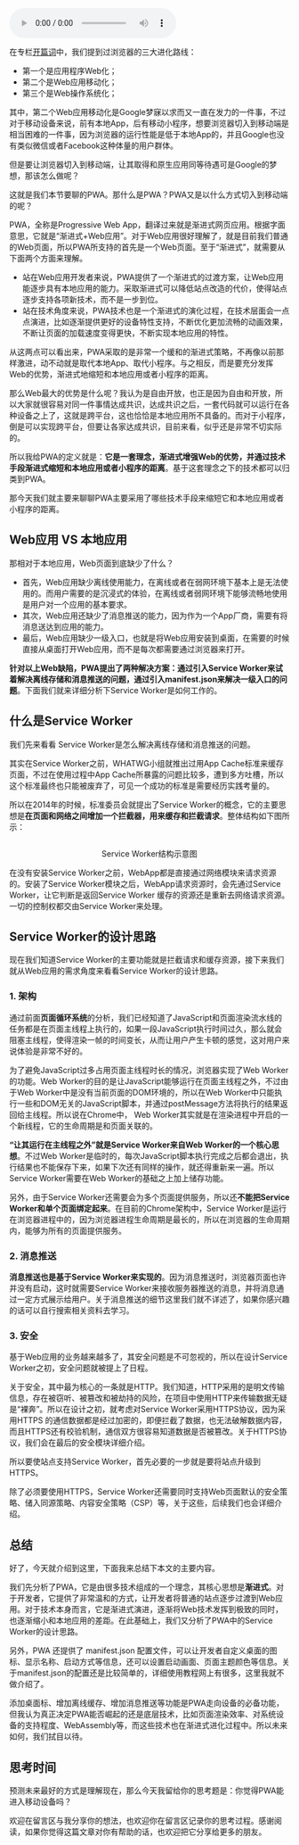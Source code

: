 <audio title="27 _ 渐进式网页应用（PWA）：它究竟解决了Web应用的哪些问题？" src="https://static001.geekbang.org/resource/audio/e3/e7/e32654aa66ba7ada9a13fb47db15e2e7.mp3" controls="controls"></audio> 
<p>在专栏<a href="https://time.geekbang.org/column/article/113399">开篇词</a>中，我们提到过浏览器的三大进化路线：</p><ul>
<li>第一个是应用程序Web化；</li>
<li>第二个是Web应用移动化；</li>
<li>第三个是Web操作系统化；</li>
</ul><p>其中，第二个Web应用移动化是Google梦寐以求而又一直在发力的一件事，不过对于移动设备来说，前有本地App，后有移动小程序，想要浏览器切入到移动端是相当困难的一件事，因为浏览器的运行性能是低于本地App的，并且Google也没有类似微信或者Facebook这种体量的用户群体。</p><p>但是要让浏览器切入到移动端，让其取得和原生应用同等待遇可是Google的梦想，那该怎么做呢？</p><p>这就是我们本节要聊的PWA。那什么是PWA？PWA又是以什么方式切入到移动端的呢？</p><p>PWA，全称是Progressive Web App，翻译过来就是渐进式网页应用。根据字面意思，它就是“渐进式+Web应用”。对于Web应用很好理解了，就是目前我们普通的Web页面，所以PWA所支持的首先是一个Web页面。至于“渐进式”，就需要从下面两个方面来理解。</p><ul>
<li>站在Web应用开发者来说，PWA提供了一个渐进式的过渡方案，让Web应用能逐步具有本地应用的能力。采取渐进式可以降低站点改造的代价，使得站点逐步支持各项新技术，而不是一步到位。</li>
<li>站在技术角度来说，PWA技术也是一个渐进式的演化过程，在技术层面会一点点演进，比如逐渐提供更好的设备特性支持，不断优化更加流畅的动画效果，不断让页面的加载速度变得更快，不断实现本地应用的特性。</li>
</ul><!-- [[[read_end]]] --><p>从这两点可以看出来，PWA采取的是非常一个缓和的渐进式策略，不再像以前那样激进，动不动就是取代本地App、取代小程序。与之相反，而是要充分发挥Web的优势，渐进式地缩短和本地应用或者小程序的距离。</p><p>那么Web最大的优势是什么呢？我认为是自由开放，也正是因为自由和开放，所以大家就很容易对同一件事情达成共识，达成共识之后，一套代码就可以运行在各种设备之上了，这就是跨平台，这也恰恰是本地应用所不具备的。而对于小程序，倒是可以实现跨平台，但要让各家达成共识，目前来看，似乎还是非常不切实际的。</p><p>所以我给PWA的定义就是：<strong>它是一套理念，渐进式增强Web的优势，并通过技术手段渐进式缩短和本地应用或者小程序的距离</strong>。基于这套理念之下的技术都可以归类到PWA。</p><p>那今天我们就主要来聊聊PWA主要采用了哪些技术手段来缩短它和本地应用或者小程序的距离。</p><h2>Web应用  VS  本地应用</h2><p>那相对于本地应用，Web页面到底缺少了什么？</p><ul>
<li>首先，Web应用缺少离线使用能力，在离线或者在弱网环境下基本上是无法使用的。而用户需要的是沉浸式的体验，在离线或者弱网环境下能够流畅地使用是用户对一个应用的基本要求。</li>
<li>其次，Web应用还缺少了消息推送的能力，因为作为一个App厂商，需要有将消息送达到应用的能力。</li>
<li>最后，Web应用缺少一级入口，也就是将Web应用安装到桌面，在需要的时候直接从桌面打开Web应用，而不是每次都需要通过浏览器来打开。</li>
</ul><p><strong>针对以上Web缺陷，PWA提出了两种解决方案：通过引入Service Worker来试着解决离线存储和消息推送的问题，通过引入manifest.json来解决一级入口的问题</strong>。下面我们就来详细分析下Service Worker是如何工作的。</p><h2>什么是Service Worker</h2><p>我们先来看看 Service Worker是怎么解决离线存储和消息推送的问题。</p><p>其实在Service Worker之前，WHATWG小组就推出过用App Cache标准来缓存页面，不过在使用过程中App Cache所暴露的问题比较多，遭到多方吐槽，所以这个标准最终也只能被废弃了，可见一个成功的标准是需要经历实践考量的。</p><p>所以在2014年的时候，标准委员会就提出了Service Worker的概念，它的主要思想是<strong>在页面和网络之间增加一个拦截器，用来缓存和拦截请求</strong>。整体结构如下图所示：</p><p><img src="https://static001.geekbang.org/resource/image/23/12/23b97b087c346cdd378b26b2d158e812.png" alt=""></p><center><span class="reference">Service Worker结构示意图</span></center><p>在没有安装Service Worker之前，WebApp都是直接通过网络模块来请求资源的。安装了Service Worker模块之后，WebApp请求资源时，会先通过Service Worker，让它判断是返回Service Worker 缓存的资源还是重新去网络请求资源。一切的控制权都交由Service Worker来处理。</p><h2>Service Worker的设计思路</h2><p>现在我们知道Service Worker的主要功能就是拦截请求和缓存资源，接下来我们就从Web应用的需求角度来看看Service Worker的设计思路。</p><h3>1. 架构</h3><p>通过前面<strong>页面循环系统</strong>的分析，我们已经知道了JavaScript和页面渲染流水线的任务都是在页面主线程上执行的，如果一段JavaScript执行时间过久，那么就会阻塞主线程，使得渲染一帧的时间变长，从而让用户产生卡顿的感觉，这对用户来说体验是非常不好的。</p><p>为了避免JavaScript过多占用页面主线程时长的情况，浏览器实现了Web Worker的功能。Web Worker的目的是让JavaScript能够运行在页面主线程之外，不过由于Web Worker中是没有当前页面的DOM环境的，所以在Web Worker中只能执行一些和DOM无关的JavaScript脚本，并通过postMessage方法将执行的结果返回给主线程。所以说在Chrome中， Web Worker其实就是在渲染进程中开启的一个新线程，它的生命周期是和页面关联的。</p><p><strong>“让其运行在主线程之外”就是Service Worker来自Web Worker的一个核心思想</strong>。不过Web Worker是临时的，每次JavaScript脚本执行完成之后都会退出，执行结果也不能保存下来，如果下次还有同样的操作，就还得重新来一遍。所以Service Worker需要在Web Worker的基础之上加上储存功能。</p><p>另外，由于Service Worker还需要会为多个页面提供服务，所以还<strong>不能把Service Worker和单个页面绑定起来</strong>。在目前的Chrome架构中，Service Worker是运行在浏览器进程中的，因为浏览器进程生命周期是最长的，所以在浏览器的生命周期内，能够为所有的页面提供服务。</p><h3>2. 消息推送</h3><p><strong>消息推送也是基于Service Worker来实现的</strong>。因为消息推送时，浏览器页面也许并没有启动，这时就需要Service Worker来接收服务器推送的消息，并将消息通过一定方式展示给用户。关于消息推送的细节这里我们就不详述了，如果你感兴趣的话可以自行搜索相关资料去学习。</p><h3>3. 安全</h3><p>基于Web应用的业务越来越多了，其安全问题是不可忽视的，所以在设计Service Worker之初，安全问题就被提上了日程。</p><p>关于安全，其中最为核心的一条就是HTTP。我们知道，HTTP采用的是明文传输信息，存在被窃听、被篡改和被劫持的风险，在项目中使用HTTP来传输数据无疑是“裸奔”。所以在设计之初，就考虑对Service Worker采用HTTPS协议，因为采用HTTPS 的通信数据都是经过加密的，即便拦截了数据，也无法破解数据内容，而且HTTPS还有校验机制，通信双方很容易知道数据是否被篡改。关于HTTPS协议，我们会在最后的安全模块详细介绍。</p><p>所以要使站点支持Service Worker，首先必要的一步就是要将站点升级到HTTPS。</p><p>除了必须要使用HTTPS，Service Worker还需要同时支持Web页面默认的安全策略、储入同源策略、内容安全策略（CSP）等，关于这些，后续我们也会详细介绍。</p><h2>总结</h2><p>好了，今天就介绍到这里，下面我来总结下本文的主要内容。</p><p>我们先分析了PWA，它是由很多技术组成的一个理念，其核心思想是<strong>渐进式</strong>。对于开发者，它提供了非常温和的方式，让开发者将普通的站点逐步过渡到Web应用。对于技术本身而言，它是渐进式演进，逐渐将Web技术发挥到极致的同时，也逐渐缩小和本地应用的差距。在此基础上，我们又分析了PWA中的Service Worker的设计思路。</p><p>另外，PWA 还提供了 manifest.json 配置文件，可以让开发者自定义桌面的图标、显示名称、启动方式等信息，还可以设置启动画面、页面主题颜色等信息。关于manifest.json的配置还是比较简单的，详细使用教程网上有很多，这里我就不做介绍了。</p><p>添加桌面标、增加离线缓存、增加消息推送等功能是PWA走向设备的必备功能，但我认为真正决定PWA能否崛起的还是底层技术，比如页面渲染效率、对系统设备的支持程度、WebAssembly等，而这些技术也在渐进式进化过程中。所以未来如何，我们拭目以待。</p><h2>思考时间</h2><p>预测未来最好的方式是理解现在，那么今天我留给你的思考题是：你觉得PWA能进入移动设备吗？</p><p>欢迎在留言区与我分享你的想法，也欢迎你在留言区记录你的思考过程。感谢阅读，如果你觉得这篇文章对你有帮助的话，也欢迎把它分享给更多的朋友。</p><p></p>